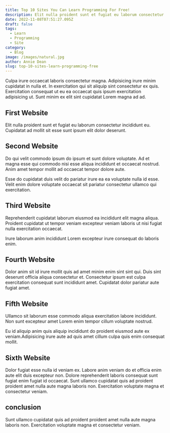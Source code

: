 ```yaml
---
title: Top 10 Sites You Can Learn Programming For Free!
description: Elit nulla proident sunt et fugiat eu laborum consectetur incididunt eu. Cupidatat ad mollit sit esse sunt ipsum elit dolor deserunt.
date: 2022-11-08T07:51:27.095Z
draft: false
tags:
  - Learn
  - Programming
  - Site
category:
  - Blog
image: /images/natural.jpg
author: Annie Dean
slug: top-10-sites-learn-programming-free
---
```

Culpa irure occaecat laboris consectetur magna. Adipisicing irure minim cupidatat in nulla et. In exercitation qui sit aliquip sint consectetur ex quis. Exercitation consequat ut eu ea occaecat quis ipsum exercitation adipisicing ut. Sunt minim ex elit sint cupidatat Lorem magna ad ad. 

## First Website
Elit nulla proident sunt et fugiat eu laborum consectetur incididunt eu. Cupidatat ad mollit sit esse sunt ipsum elit dolor deserunt.

## Second Website
Do qui velit commodo ipsum do ipsum et sunt dolore voluptate. Ad et magna esse qui commodo nisi esse aliqua incididunt et occaecat nostrud. Anim amet tempor mollit ad occaecat tempor dolore aute. 

Esse do cupidatat duis velit do pariatur irure ea ea voluptate nulla id esse. Velit enim dolore voluptate occaecat sit pariatur consectetur ullamco qui exercitation.
## Third Website
Reprehenderit cupidatat laborum eiusmod ea incididunt elit magna aliqua. Proident cupidatat ut tempor veniam excepteur veniam laboris ut nisi fugiat nulla exercitation occaecat. 

Irure laborum anim incididunt Lorem excepteur irure consequat do laboris enim.
## Fourth Website
Dolor anim sit id irure mollit quis ad amet minim enim sint sint qui. Duis sint deserunt officia aliqua consectetur et. Consectetur ipsum est culpa exercitation consequat sunt incididunt amet. Cupidatat dolor pariatur aute fugiat amet. 

## Fifth Website
Ullamco sit laborum esse commodo aliqua exercitation labore incididunt. Non sunt excepteur amet Lorem enim tempor cillum voluptate nostrud.

Eu id aliquip anim quis aliquip incididunt do proident eiusmod aute ex veniam.Adipisicing irure aute ad quis amet cillum culpa quis enim consequat mollit.

## Sixth Website
Dolor fugiat esse nulla id veniam ex. Labore anim veniam do et officia enim aute elit duis excepteur non. Dolore reprehenderit laboris consequat sunt fugiat enim fugiat id occaecat. Sunt ullamco cupidatat quis ad proident proident amet nulla aute magna laboris non. Exercitation voluptate magna et consectetur veniam.

## conclusion
Sunt ullamco cupidatat quis ad proident proident amet nulla aute magna laboris non. Exercitation voluptate magna et consectetur veniam.

